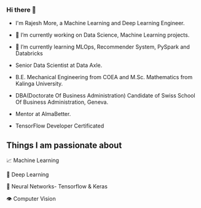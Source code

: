 ### Hi there 👋

- I'm Rajesh More, a Machine Learning and Deep Learning Engineer.
- 🔭 I’m currently working on Data Science, Machine Learning projects.
- 🌱 I’m currently learning MLOps, Recommender System, PySpark and Databricks

- Senior Data Scientist at Data Axle.
- B.E. Mechanical Engineering from COEA and M.Sc. Mathematics from Kalinga University.
- DBA(Doctorate Of Business Administration) Candidate of Swiss School Of Business Administration, Geneva.
- Mentor at AlmaBetter.
- TensorFlow Developer Certificated

## Things I am passionate about

📈 Machine Learning

🤖 Deep Learning

🧠 Neural Networks- Tensorflow & Keras

👁️ Computer Vision
